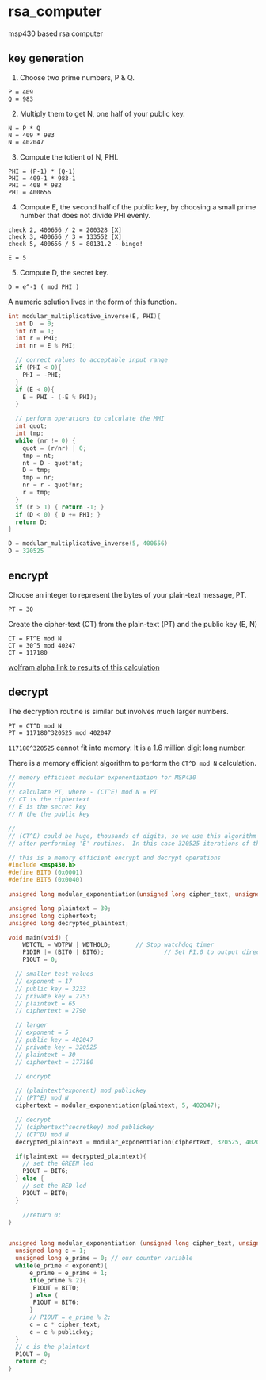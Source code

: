 # rsa_computer
msp430 based rsa computer


## key generation

1. Choose two prime numbers, P & Q.

```
P = 409
Q = 983
```

2. Multiply them to get N, one half of your public key.

```
N = P * Q
N = 409 * 983
N = 402047
```

3. Compute the totient of N, PHI.

```
PHI = (P-1) * (Q-1)
PHI = 409-1 * 983-1
PHI = 408 * 982
PHI = 400656
```

4. Compute E, the second half of the public key, by choosing a small prime number that does not divide PHI evenly.

```
check 2, 400656 / 2 = 200328 [X]
check 3, 400656 / 3 = 133552 [X]
check 5, 400656 / 5 = 80131.2 - bingo!

E = 5
```

5. Compute D, the secret key.

```
D = e^-1 ( mod PHI )
```

A numeric solution lives in the form of this function.

```c++
int modular_multiplicative_inverse(E, PHI){
  int D  = 0;
  int nt = 1;
  int r = PHI;
  int nr = E % PHI;

  // correct values to acceptable input range
  if (PHI < 0){
    PHI = -PHI;
  }
  if (E < 0){
    E = PHI - (-E % PHI);
  }

  // perform operations to calculate the MMI
  int quot;
  int tmp;
  while (nr != 0) {
    quot = (r/nr) | 0;
    tmp = nt;  
    nt = D - quot*nt;  
    D = tmp;
    tmp = nr;  
    nr = r - quot*nr;  
    r = tmp;
  }
  if (r > 1) { return -1; }
  if (D < 0) { D += PHI; }
  return D;
}
```

```c++
D = modular_multiplicative_inverse(5, 400656)
D = 320525
```

## encrypt

Choose an integer to represent the bytes of your plain-text message, PT.

```
PT = 30
```

Create the cipher-text (CT) from the plain-text (PT) and the public key (E, N)

```
CT = PT^E mod N
CT = 30^5 mod 40247
CT = 117180
```
[wolfram alpha link to results of this calculation](http://www.wolframalpha.com/input/?i=30%5E5+mod+40247)

## decrypt

The decryption routine is similar but involves much larger numbers.

```
PT = CT^D mod N
PT = 117180^320525 mod 402047
```

`117180^320525` cannot fit into memory.  It is a 1.6 million digit long number.

There is a memory efficient algorithm to perform the `CT^D mod N` calculation.

```c++
// memory efficient modular exponentiation for MSP430
//
// calculate PT, where - (CT^E) mod N = PT
// CT is the ciphertext
// E is the secret key
// N the the public key

//
// (CT^E) could be huge, thousands of digits, so we use this algorithm to calculate the value of PT
// after performing 'E' routines.  In this case 320525 iterations of the while loop are performed.

// this is a memory efficient encrypt and decrypt operations
#include <msp430.h>				
#define BIT0 (0x0001)
#define BIT6 (0x0040)

unsigned long modular_exponentiation(unsigned long cipher_text, unsigned long exponent, unsigned long publickey);

unsigned long plaintext = 30;
unsigned long ciphertext;
unsigned long decrypted_plaintext;

void main(void) {
	WDTCTL = WDTPW | WDTHOLD;		// Stop watchdog timer
	P1DIR |= (BIT0 | BIT6);					// Set P1.0 to output direction
	P1OUT = 0;

  // smaller test values
  // exponent = 17
  // public key = 3233
  // private key = 2753
  // plaintext = 65
  // ciphertext = 2790

  // larger
  // exponent = 5
  // public key = 402047
  // private key = 320525
  // plaintext = 30
  // ciphertext = 177180

  // encrypt

  // (plaintext^exponent) mod publickey
  // (PT^E) mod N
  ciphertext = modular_exponentiation(plaintext, 5, 402047);

  // decrypt
  // (ciphertext^secretkey) mod publickey
  // (CT^D) mod N
  decrypted_plaintext = modular_exponentiation(ciphertext, 320525, 402047);

  if(plaintext == decrypted_plaintext){
    // set the GREEN led
    P1OUT = BIT6;
  } else {
    // set the RED led
    P1OUT = BIT0;
  }

	//return 0;
}


unsigned long modular_exponentiation (unsigned long cipher_text, unsigned long exponent, unsigned long publickey){
  unsigned long c = 1;
  unsigned long e_prime = 0; // our counter variable
  while(e_prime < exponent){
	  e_prime = e_prime + 1;
	  if(e_prime % 2){
	   P1OUT = BIT0;
	  } else {
	   P1OUT = BIT6;
	  }
	  // P1OUT = e_prime % 2;
	  c = c * cipher_text;
	  c = c % publickey;
  }
  // c is the plaintext
  P1OUT = 0;
  return c;
}

```
